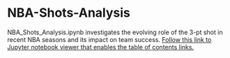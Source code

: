 # NBA-Shots-Analysis
NBA_Shots_Analysis.ipynb investigates the evolving role of the 3-pt shot in recent NBA seasons and its impact on team success. [Follow this link to Jupyter notebook viewer that enables the table of contents links.](https://nbviewer.org/github/Cory-DeDell/NBA-Shots-Analysis/blob/main/NBA%20Shots%20Analysis.ipynb)
